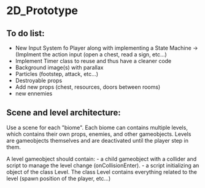 # 2D_Prototype

## To do list:
 - New Input System fo Player along with implementing a State Machine -> (Implment the action input (open a chest, read a sign, etc...)
 - Implement Timer class to reuse and thus have a cleaner code
 - Background image(s) with parallax
 - Particles (footstep, attack, etc...)
 - Destroyable props
 - Add new props (chest, resources, doors between rooms)
 - new ennemies


## Scene and level architecture:

Use a scene for each "biome". Each biome can contains multiple levels, which contains their own props, enemies, and other gameobjects. Levels are gameobjects themselves and are deactivated until the player step in them.

A level gameobject should contain: 
       - a child gameobject with a collider and script to manage the level change (onCollisionEnter).
       - a script initializing an object of the class Level. The class Level contains everything related to the level (spawn position of the player, etc...)
